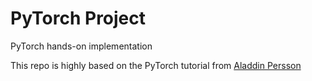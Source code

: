# PyTorch Project
PyTorch hands-on implementation

This repo is highly based on the PyTorch tutorial from [Aladdin Persson](https://youtube.com/playlist?list=PLhhyoLH6IjfxeoooqP9rhU3HJIAVAJ3Vz&si=7TE49rQ1q8r8CNGg)
